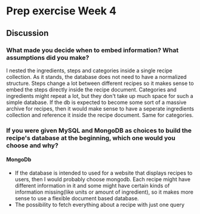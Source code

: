 # Prep exercise Week 4

## Discussion

### What made you decide when to embed information? What assumptions did you make?

I nested the ingredients, steps and categories inside a single recipe collection. As it stands, the database does not need to have a normalized structure. Steps change a lot between different recipes so it makes sense to embed the steps directly inside the recipe document. Categories and ingredients might repeat a lot, but they don't take up much space for such a simple database. If the db is expected to become some sort of a massive archive for recipes, then it would make sense to have a seperate ingredients collection and reference it inside the recipe document. Same for categories.

### If you were given MySQL and MongoDB as choices to build the recipe's database at the beginning, which one would you choose and why?

#### MongoDb
- If the database is intended to used for a website that displays recipes to users, then I would probably choose mongodb. Each recipe might have different information in it and some might have certain kinds of information missing(like units or amount of ingredient), so it makes more sense to use a flexible document based database.
- The possibility to fetch everything about a recipe with just one query